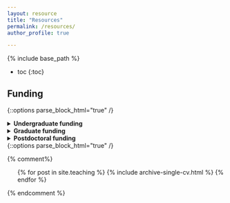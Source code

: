 ```yaml
---
layout: resource
title: "Resources"
permalink: /resources/
author_profile: true

---
```


{% include base_path %}

* toc
{:toc}

## Funding

{::options parse_block_html="true" /}  
<details>
  <summary markdown="span">
    <b>Undergraduate funding</b>
  </summary>
    
###  Research funding:
{:.no_toc}
* US based:
  * [NSF Research Experiences for Undergraduates (REUs)](https://www.nsf.gov/crssprgm/reu/)
  * [NASA Interns](https://intern.nasa.gov/)
  * [Pathways to Science Database](https://www.pathwaystoscience.org/programs.aspx?descriptorhub=SummerResearch_Summer%20Research%20Opportunity)
* CU Boulder specific
  *  [UROP](https://www.colorado.edu/urop/)
    *  Funding for research, both student directed and assistantships
    *  Deadlines for both academic year and summer in February
    *  Application is with a potential advisor, so reach out well in advance to faculty you would like to work with
    *  There are also bigger projects that may have openings which will be posted in May [here](https://www.colorado.edu/urop/grants/open-opportunities) for both this summer and next academic year
  *  [BSI](https://www.colorado.edu/bsi/bsi-scholars)
  
</details>

<details>
  <summary markdown="span">
    <b>Graduate funding</b>
  </summary>
  
### Graduate fellowships:
{:.no_toc}
* US based
  *  [NSF GRFP](https://www.nsfgrfp.org/)
  *  [NASA FINESST](https://nspires.nasaprs.com/external/solicitations/summary!init.do?solId=3E72ED7E1FBDF8155A4E2DA033EF7449&stack=redirect) (link is from 2021 posting)
  *  [AAUW International Fellowships](https://www.aauw.org/resources/programs/fellowships-grants/current-opportunities/international/)
  *  [Ford Foundation Predoctoral Fellowship](https://sites.nationalacademies.org/PGA/FordFellowships/PGA_047958)

### Dissertation completion funding:
{:.no_toc}
* [Ford Foundation Dissertation Fellowship](https://sites.nationalacademies.org/PGA/FordFellowships/PGA_047959)

### Graduate grants:
{:.no_toc}
* 
  
</details>

<details>
  <summary markdown="span">
    <b>Postdoctoral funding</b>
  </summary>
  
### US Based
{:.no_toc}
* [NASA Postdoctoral Fellowships]()
  
</details>
{::options parse_block_html="true" /}
<!---
This is a comment. Below this is commented liquid syntax.
--->

{% comment%}
  <ul>{% for post in site.teaching %}
    {% include archive-single-cv.html %}
  {% endfor %}</ul>
{% endcomment %}
